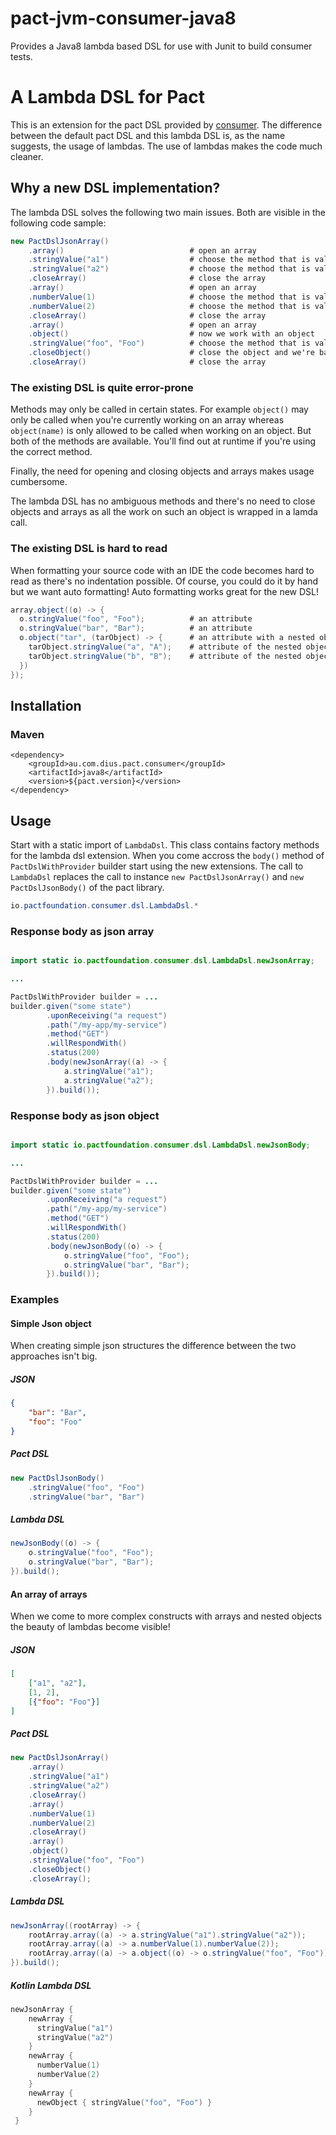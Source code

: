 # pact-jvm-consumer-java8
Provides a Java8 lambda based DSL for use with Junit to build consumer tests.

# A Lambda DSL for Pact

This is an extension for the pact DSL provided by [consumer](../consumer). The difference between
the default pact DSL and this lambda DSL is, as the name suggests, the usage of lambdas. The use of lambdas makes the code much cleaner.

## Why a new DSL implementation?

The lambda DSL solves the following two main issues. Both are visible in the following code sample:
 
```java
new PactDslJsonArray()
    .array()                            # open an array
    .stringValue("a1")                  # choose the method that is valid for arrays
    .stringValue("a2")                  # choose the method that is valid for arrays
    .closeArray()                       # close the array
    .array()                            # open an array
    .numberValue(1)                     # choose the method that is valid for arrays
    .numberValue(2)                     # choose the method that is valid for arrays
    .closeArray()                       # close the array
    .array()                            # open an array
    .object()                           # now we work with an object
    .stringValue("foo", "Foo")          # choose the method that is valid for objects
    .closeObject()                      # close the object and we're back in the array
    .closeArray()                       # close the array
```

### The existing DSL is quite error-prone

Methods may only be called in certain states. For example `object()` may only be called when you're currently working on an array whereas `object(name)`
is only allowed to be called when working on an object. But both of the methods are available. You'll find out at runtime if you're using the correct method.

Finally, the need for opening and closing objects and arrays makes usage cumbersome.

The lambda DSL has no ambiguous methods and there's no need to close objects and arrays as all the work on such an object is wrapped in a lamda call.

### The existing DSL is hard to read

When formatting your source code with an IDE the code becomes hard to read as there's no indentation possible. Of course, you could do it by hand but we want auto formatting!
Auto formatting works great for the new DSL!

```java
array.object((o) -> {
  o.stringValue("foo", "Foo");          # an attribute
  o.stringValue("bar", "Bar");          # an attribute
  o.object("tar", (tarObject) -> {      # an attribute with a nested object
    tarObject.stringValue("a", "A");    # attribute of the nested object
    tarObject.stringValue("b", "B");    # attribute of the nested object
  })
});
```

## Installation

### Maven

```
<dependency>
    <groupId>au.com.dius.pact.consumer</groupId>
    <artifactId>java8</artifactId>
    <version>${pact.version}</version>
</dependency>
```

## Usage

Start with a static import of `LambdaDsl`. This class contains factory methods for the lambda dsl extension. 
When you come accross the `body()` method of `PactDslWithProvider` builder start using the new extensions. 
The call to `LambdaDsl` replaces the call to instance `new PactDslJsonArray()` and `new PactDslJsonBody()` of the pact library.

```java
io.pactfoundation.consumer.dsl.LambdaDsl.*
```

### Response body as json array

```java

import static io.pactfoundation.consumer.dsl.LambdaDsl.newJsonArray;

...

PactDslWithProvider builder = ...
builder.given("some state")
        .uponReceiving("a request")
        .path("/my-app/my-service")
        .method("GET")
        .willRespondWith()
        .status(200)
        .body(newJsonArray((a) -> {
            a.stringValue("a1");
            a.stringValue("a2");
        }).build());
```

### Response body as json object

```java

import static io.pactfoundation.consumer.dsl.LambdaDsl.newJsonBody;

...

PactDslWithProvider builder = ...
builder.given("some state")
        .uponReceiving("a request")
        .path("/my-app/my-service")
        .method("GET")
        .willRespondWith()
        .status(200)
        .body(newJsonBody((o) -> {
            o.stringValue("foo", "Foo");
            o.stringValue("bar", "Bar");
        }).build());
```

### Examples

#### Simple Json object

When creating simple json structures the difference between the two approaches isn't big.

##### JSON

```json
{
    "bar": "Bar",
    "foo": "Foo"
}
```

##### Pact DSL

```java
new PactDslJsonBody()
    .stringValue("foo", "Foo")
    .stringValue("bar", "Bar")
```

##### Lambda DSL

```java
newJsonBody((o) -> {
    o.stringValue("foo", "Foo");
    o.stringValue("bar", "Bar");
}).build();
```

#### An array of arrays

When we come to more complex constructs with arrays and nested objects the beauty of lambdas become visible! 

##### JSON

```json
[
    ["a1", "a2"],
    [1, 2],
    [{"foo": "Foo"}]
]
```

##### Pact DSL

```java
new PactDslJsonArray()
    .array()
    .stringValue("a1")
    .stringValue("a2")
    .closeArray()
    .array()
    .numberValue(1)
    .numberValue(2)
    .closeArray()
    .array()
    .object()
    .stringValue("foo", "Foo")
    .closeObject()
    .closeArray();
```

##### Lambda DSL

```java
newJsonArray((rootArray) -> {
    rootArray.array((a) -> a.stringValue("a1").stringValue("a2"));
    rootArray.array((a) -> a.numberValue(1).numberValue(2));
    rootArray.array((a) -> a.object((o) -> o.stringValue("foo", "Foo")));
}).build();
```

##### Kotlin Lambda DSL

```kotlin
newJsonArray {
    newArray {
      stringValue("a1")
      stringValue("a2")
    }
    newArray {
      numberValue(1)
      numberValue(2)
    }
    newArray {
      newObject { stringValue("foo", "Foo") }
    }
 }
```
